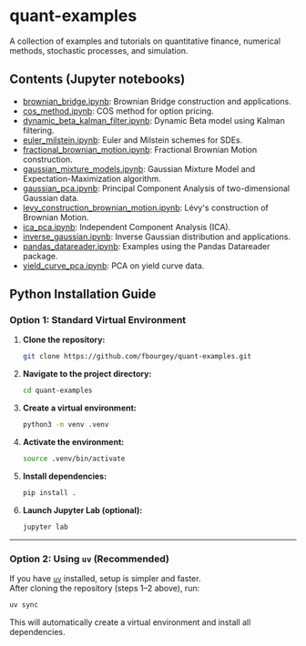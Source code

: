 # quant-examples

A collection of examples and tutorials on quantitative finance,
numerical methods, stochastic processes, and simulation.

## Contents (Jupyter notebooks)

- [brownian_bridge.ipynb](./brownian_bridge.ipynb): Brownian Bridge construction and applications.
- [cos_method.ipynb](./cos_method.ipynb): COS method for option pricing.
- [dynamic_beta_kalman_filter.ipynb](./dynamic_beta_kalman_filter.ipynb): Dynamic Beta model using Kalman filtering.
- [euler_milstein.ipynb](./euler_milstein.ipynb): Euler and Milstein schemes for SDEs.
- [fractional_brownian_motion.ipynb](./fractional_brownian_motion.ipynb): Fractional Brownian Motion construction.
- [gaussian_mixture_models.ipynb](./gaussian_mixture_models.ipynb): Gaussian Mixture Model and Expectation-Maximization algorithm.
- [gaussian_pca.ipynb](./gaussian_pca.ipynb): Principal Component Analysis of two-dimensional Gaussian data.
- [levy_construction_brownian_motion.ipynb](./levy_construction_brownian_motion.ipynb): Lévy's construction of Brownian Motion.
- [ica_pca.ipynb](./ica_pca.ipynb): Independent Component Analysis (ICA).
- [inverse_gaussian.ipynb](./inverse_gaussian.ipynb): Inverse Gaussian distribution and applications.
- [pandas_datareader.ipynb](./pandas_datareader.ipynb): Examples using the Pandas Datareader package.
- [yield_curve_pca.ipynb](./yield_curve_pca.ipynb): PCA on yield curve data.

## Python Installation Guide

### Option 1: Standard Virtual Environment

1. **Clone the repository:**

   ```bash
   git clone https://github.com/fbourgey/quant-examples.git
   ```

2. **Navigate to the project directory:**

   ```bash
   cd quant-examples
   ```

3. **Create a virtual environment:**

   ```bash
   python3 -m venv .venv
   ```

4. **Activate the environment:**

   ```bash
   source .venv/bin/activate
   ```

5. **Install dependencies:**

   ```bash
   pip install .
   ```

6. **Launch Jupyter Lab (optional):**

   ```bash
   jupyter lab
   ```

---

### Option 2: Using `uv` (Recommended)

If you have [`uv`](https://docs.astral.sh/uv/) installed, setup is simpler and faster.  
After cloning the repository (steps 1–2 above), run:

```bash
uv sync
```

This will automatically create a virtual environment and install all dependencies.
